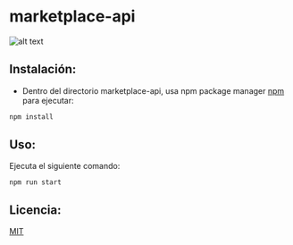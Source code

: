 # marketplace-api
![alt text](https://www.ucavila.es/wp-content/uploads/2022/03/conUcraniaLogo.png)
## Instalación:

* Dentro del directorio marketplace-api, usa npm package manager [npm](https://www.npmjs.com) para ejecutar:


```bash
npm install
```

## Uso:

 Ejecuta el siguiente comando:
```
npm run start
```

## Licencia:
[MIT](https://choosealicense.com/licenses/mit/)
